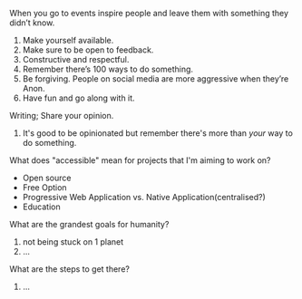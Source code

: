 When you go to events inspire people and leave them with something they didn’t know.

1. Make yourself available.
2. Make sure to be open to feedback.
3. Constructive and respectful.
4. Remember there’s 100 ways to do something.
5. Be forgiving. People on social media are more aggressive when they’re Anon.
6. Have fun and go along with it.

Writing; Share your opinion.

1. It's good to be opinionated but remember there's more than *your* way to do something.

What does "accessible" mean for projects that I'm aiming to work on?

- Open source
- Free Option
- Progressive Web Application vs. Native Application(centralised?)
- Education

What are the grandest goals for humanity?

1. not being stuck on 1 planet
2. ...

What are the steps to get there?

1. ...